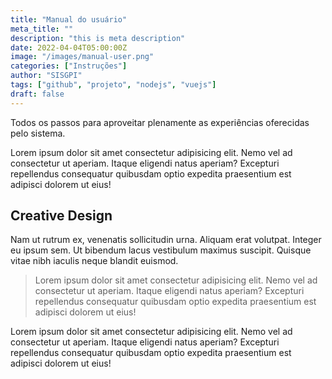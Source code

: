 ```yaml
---
title: "Manual do usuário"
meta_title: ""
description: "this is meta description"
date: 2022-04-04T05:00:00Z
image: "/images/manual-user.png"
categories: ["Instruções"]
author: "SISGPI"
tags: ["github", "projeto", "nodejs", "vuejs"]
draft: false
---
```


Todos os passos para aproveitar plenamente as experiências oferecidas pelo sistema.

Lorem ipsum dolor sit amet consectetur adipisicing elit. Nemo vel ad consectetur ut aperiam. Itaque eligendi natus aperiam? Excepturi repellendus consequatur quibusdam optio expedita praesentium est adipisci dolorem ut eius!

## Creative Design

Nam ut rutrum ex, venenatis sollicitudin urna. Aliquam erat volutpat. Integer eu ipsum sem. Ut bibendum lacus vestibulum maximus suscipit. Quisque vitae nibh iaculis neque blandit euismod.

> Lorem ipsum dolor sit amet consectetur adipisicing elit. Nemo vel ad consectetur ut aperiam. Itaque eligendi natus aperiam? Excepturi repellendus consequatur quibusdam optio expedita praesentium est adipisci dolorem ut eius!

Lorem ipsum dolor sit amet consectetur adipisicing elit. Nemo vel ad consectetur ut aperiam. Itaque eligendi natus aperiam? Excepturi repellendus consequatur quibusdam optio expedita praesentium est adipisci dolorem ut eius!
